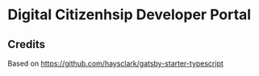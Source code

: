 # Digital Citizenhsip Developer Portal


## Credits

Based on https://github.com/haysclark/gatsby-starter-typescript
